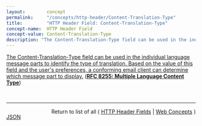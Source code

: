 ```yaml
---
layout:        concept
permalink:     "/concepts/http-header/Content-Translation-Type"
title:         "HTTP Header Field: Content-Translation-Type"
concept-name:  HTTP Header Field
concept-value: Content-Translation-Type
description: "The Content-Translation-Type field can be used in the individual language message parts to identify the type of translation. Based on the value of this field and the user's preferences, a conforming email client can determine which message part to display."
---
```


[The Content-Translation-Type field can be used in the individual language message parts to identify the type of translation. Based on the value of this field and the user's preferences, a conforming email client can determine which message part to display.](http://tools.ietf.org/html/rfc8255#section-6 "Read documentation for HTTP Header Field &#34;Content-Translation-Type&#34;") (**[RFC 8255: Multiple Language Content Type](/specs/IETF/RFC/8255 "This document defines the 'multipart/multilingual' content type, which is an addition to the Multipurpose Internet Mail Extensions (MIME) standard. This content type makes it possible to send one message that contains multiple language versions of the same information. The translations would be identified by a language tag and selected by the email client based on a user's language settings.")**)

<br/>
<hr/>

<p style="float : left"><a href="./Content-Translation-Type.json" title="JSON representing this particular Web Concept value">JSON</a></p>
<p style="text-align: right">Return to list of all ( <a href="../http-header/">HTTP Header Fields</a> | <a href="../">Web Concepts</a> )</p>
